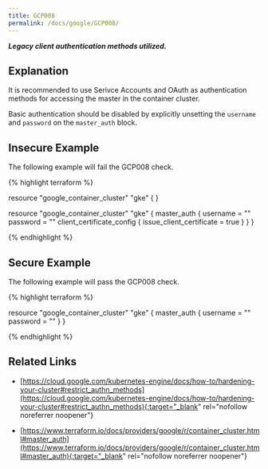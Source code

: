 ```yaml
---
title: GCP008
permalink: /docs/google/GCP008/
---
```


***Legacy client authentication methods utilized.***

## Explanation


It is recommended to use Serivce Accounts and OAuth as authentication methods for accessing the master in the container cluster. 

Basic authentication should be disabled by explicitly unsetting the <code>username</code> and <code>password</code> on the <code>master_auth</code> block.



## Insecure Example

The following example will fail the GCP008 check.

{% highlight terraform %}

resource "google_container_cluster" "gke" {
}

resource "google_container_cluster" "gke" {
	master_auth {
	    username = ""
	    password = ""
		client_certificate_config {
			issue_client_certificate = true
	    }
	}
}

{% endhighlight %}



## Secure Example

The following example will pass the GCP008 check.

{% highlight terraform %}

resource "google_container_cluster" "gke" {
	master_auth {
	    username = ""
	    password = ""
	}
}

{% endhighlight %}


## Related Links


- [https://cloud.google.com/kubernetes-engine/docs/how-to/hardening-your-cluster#restrict_authn_methods](https://cloud.google.com/kubernetes-engine/docs/how-to/hardening-your-cluster#restrict_authn_methods){:target="_blank" rel="nofollow noreferrer noopener"}

- [https://www.terraform.io/docs/providers/google/r/container_cluster.html#master_auth](https://www.terraform.io/docs/providers/google/r/container_cluster.html#master_auth){:target="_blank" rel="nofollow noreferrer noopener"}

